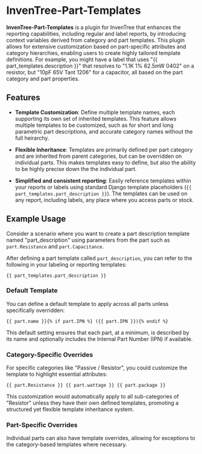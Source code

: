 # InvenTree-Part-Templates

**InvenTree-Part-Templates** is a plugin for InvenTree that enhances the reporting capabilities,
including regular and label reports, by introducing context variables derived from category and part
templates. This plugin allows for extensive customization based on part-specific attributes and
category hierarchies, enabling users to create highly tailored template definitions.  For example,
you might have a label that uses "{{ part_templates.description }}" that resolves to "1.1K 1% 62.5mW
0402" on a resistor, but "10pF 65V Tant 1206" for a capacitor, all based on the part category and
part properties.

## Features

- **Template Customization**: Define multiple template names, each supporting its own set of
  inherited templates. This feature allows multiple templates to be customized, such as for short
  and long parametric part descriptions, and accurate category names without the full heirarchy.
  
- **Flexible Inheritance**: Templates are primarily defined per part category and are inherited from
  parent categories, but can be overridden on individual parts.  This makes templates easy to
  define, but also the ability to be highly precise down the the individual part.

- **Simplified and consistent reporting**: Easily reference templates within your reports or labels
  using standard Django template placeholders (`{{ part_templates.part_description }}`). The
  templates can be used on any report, including labels, any place where you access parts or stock.

## Example Usage

Consider a scenario where you want to create a part description template named "part_description"
using parameters from the part such as `part.Resistance` and `part.Capacitance`.

After defining a part template called `part_description`, you can refer to the following in your labeling or reporting templates:

```django
{{ part_templates.part_description }}
```

### Default Template

You can define a default template to apply across all parts unless specifically overridden:

```django
{{ part.name }}{% if part.IPN %} ({{ part.IPN }}){% endif %}
```

This default setting ensures that each part, at a minimum, is described by its name and optionally
includes the Internal Part Number (IPN) if available.

### Category-Specific Overrides

For specific categories like "Passive / Resistor", you could customize the template to highlight essential attributes:

```django
{{ part.Resistance }} {{ part.wattage }} {{ part.package }}
```

This customization would automatically apply to all sub-categories of "Resistor" unless they have their own defined templates, promoting a structured yet flexible template inheritance system.

### Part-Specific Overrides

Individual parts can also have template overrides, allowing for exceptions to the category-based templates where necessary.


